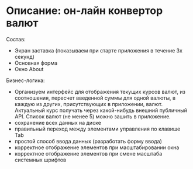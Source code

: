  # Описание: он-лайн конвертор валют

Состав:
- Экран заставка (показываем при старте приложения в течение 3х секунд)
- Основная форма
- Окно About

Бизнес-логика:
- Организуем интерфейс для отображения текущих курсов валют, из соотношения, пересчет введенной суммы для одной валюты, в каждую из других, присутствующих в приложении, валют. Актуальный курс получать через какой-нибудь внешний публичный API. Список валют (не менее 5) можно зашить в приложение.
- сохранение всех данных на диске
- правильный переход между элементами управления по клавише Tab
- простой способ ввода данных (разработать форму ввода)
- корректное отображение элементов при масштабировании окна
- корректное отображение элементов при смене масштаба системных шрифтов
